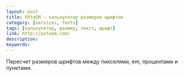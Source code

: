 ```yaml
---
layout: post
title: PXtoEM — калькулятор размеров шрифтов
category: [services, fonts]
tags: [калькулятор, размер, текст, шрифт]
link: http://pxtoem.com/
description:
keywords:
---
```


<p>Пересчет размеров шрифтов между пикселями, em, процентами и пунктами.</p>
